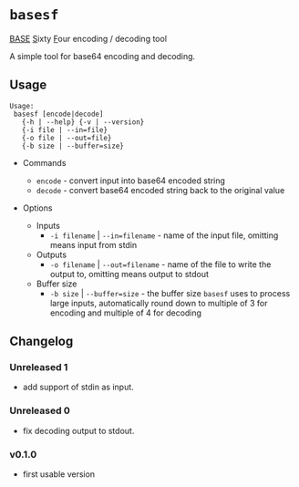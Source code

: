 # `basesf`
<u>BASE</u> <u>S</u>ixty <u>F</u>our encoding / decoding tool

A simple tool for base64 encoding and decoding.

## Usage
```
Usage:
 basesf [encode|decode]
   {-h | --help} {-v | --version}
   {-i file | --in=file}
   {-o file | --out=file}
   {-b size | --buffer=size}
```

- Commands
  - `encode` - convert input into base64 encoded string
  - `decode` - convert base64 encoded string back to the original value

- Options
  - Inputs
    - `-i filename` | `--in=filename` - name of the input file, omitting means input from stdin
  - Outputs
    - `-o filename` | `--out=filename` - name of the file to write the output to, omitting means output to stdout
  - Buffer size
    - `-b size` | `--buffer=size` - the buffer size `basesf` uses to process large inputs, automatically round down to multiple of 3 for encoding and multiple of 4 for decoding

## Changelog
### Unreleased 1
- add support of stdin as input.

### Unreleased 0
- fix decoding output to stdout.

### v0.1.0
- first usable version
